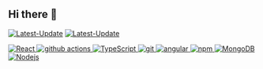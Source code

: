 ## Hi there 👋
 <a href="#"><img alt="Latest-Update" src="https://github.com/user-attachments/assets/c03a8a2a-c52c-4d67-8005-02b678d5acef" /></a>
  <a href="#"><img alt="Latest-Update" src="https://github.com/user-attachments/assets/daa5a040-9589-4e8f-b491-ffe7078f1432" /></a>
 <p><a href="https://github.com/ranjeetdakshvanshi/">
  <img alt="React" src="https://img.shields.io/badge/-React-45b8d8?style=flat-square&logo=react&logoColor=white" />
  <img alt="github actions" src="https://img.shields.io/badge/-Github_Actions-2088FF?style=flat-square&logo=github-actions&logoColor=white" />
   <img alt="TypeScript" src="https://img.shields.io/badge/-TypeScript-007ACC?style=flat-square&logo=typescript&logoColor=white" />
   <img alt="git" src="https://img.shields.io/badge/-Git-F05032?style=flat-square&logo=git&logoColor=white" />
   <img alt="angular" src="https://img.shields.io/badge/-Angular-DD0031?style=flat-square&logo=angular&logoColor=white" />
  <img alt="npm" src="https://img.shields.io/badge/-NPM-CB3837?style=flat-square&logo=npm&logoColor=white" />
  <img alt="MongoDB" src="https://img.shields.io/badge/-MongoDB-13aa52?style=flat-square&logo=mongodb&logoColor=white" />
  <img alt="Nodejs" src="https://img.shields.io/badge/-Nodejs-43853d?style=flat-square&logo=Node.js&logoColor=white" /></a>
</p>
